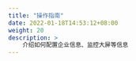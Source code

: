 ```yaml
---
title: "操作指南"
date: 2022-01-18T14:53:12+08:00
weight: 20
description: >
    介绍如何配置企业信息、监控大屏等信息
---
```



